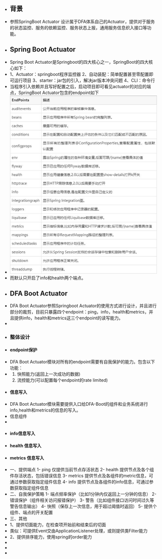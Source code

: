 - ## 背景
- 参照SpringBoot Actuator 设计属于DFA体系自己的Actuator，提供对于服务的状态监控、服务的依赖监控、服务状态上报，通用服务信息织入接口等功能。
- ## Spring Boot Actuator
- Spring Boot Actuator是Springboot的四大核心之一，SpringBoot的四大核心如下：
- 1、Actuator：springboot程序监控器
  2、自动装配：简单配置甚至零配置即可运行项目
  3、starter：jar包的引入，解决jar版本冲突问题
  4、CLI：命令行
- 当程序引入依赖并且写好配置之后，启动项目即可看见actuator的对应的端点，SpringBoot Actuator包含的endpoint如下
- ![image.png](../assets/image_1659342798115_0.png)
- 而默认只开启了info和health两个端点。
- ## DFA Boot Actuator
- DFA Boot Actuator参照Springboot Actuator的使用方式进行设计，并且进行部分的裁剪，目前只暴露四个endpoint：ping，info，health和metrics，并且提供info，health和metrics这三个endpoint的读写能力。
-
- ### 整体设计
- #### endpoint保护
- DFA Boot Actuator模块对所有的endpoint需要有自我保护的能力。包含以下功能：
- 1. 快照能力(返回上一次成功的数据)
  2. 流控能力(可以配置每个endpoint的rate limited)
- #### 信息写入
- DFA Boot Actuator模块需要提供入口给DFA-Boot的组件和业务系统进行info,health和metrics的信息的写入。
- 信息组件
-
- #### info信息写入
- #### health 信息写入
- #### metrics 信息写入
- 一、提供端点
  1- ping 仅提供当前节点存活状态
  2- health 提供节点及各个组件存活状态，包括错误信息
  3- metrics 提供节点及各组件的metric信息，可通过参数获取指定组件信息
  4- info 提供节点及各组件的info信息，可通过参数获取指定组件信息
- 二、自我保护策略
  1- 端点频率保护（比如1分钟内仅返回上一分钟的信息）
  2- 错误保护（组件相关访问报错保护）
  3- 警告（比如组件接口访问时间过久等警告信息输出）
  4- 快照（保存上一次信息，用于超过阈值时返回）
  5- 提供个组件、端点的开关配置
- 三、其他
- 1、提供切面能力，在检查项开始前和结束后的切面
- 类似：可提供Event交由ApplicationListener处理，或则提供类Filter能力
- 2、提供排序能力，使用spring的order能力
-
-
-